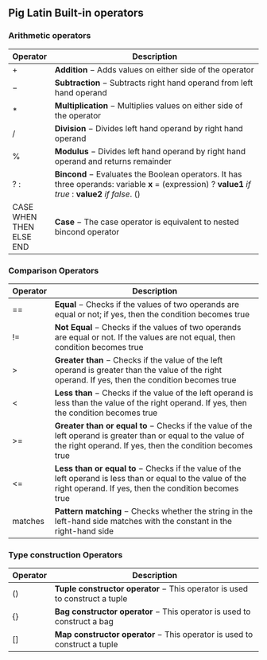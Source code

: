 ## Pig Latin Built-in operators

### Arithmetic operators

| Operator                                 | Description                              |
| ---------------------------------------- | ---------------------------------------- |
| +                                        | **Addition** − Adds values on either side of the operator |
| −                                        | **Subtraction** − Subtracts right hand operand from left hand operand |
| *                                        | **Multiplication** − Multiplies values on either side of the operator |
| /                                        | **Division** − Divides left hand operand by right hand operand |
| %                                        | **Modulus** − Divides left hand operand by right hand operand and returns remainder |
| ? :                                      | **Bincond** − Evaluates the Boolean operators. It has three operands: variable **x** = (expression) ? **value1** *if true* : **value2** *if false*. () |
| CASE <br />WHEN<br /> THEN <br />ELSE <br />END | **Case** − The case operator is equivalent to nested bincond operator |

### Comparison Operators

| Operator | Description                              |
| -------- | ---------------------------------------- |
| ==       | **Equal** − Checks if the values of two operands are equal or not; if yes, then the condition becomes true |
| !=       | **Not Equal** − Checks if the values of two operands are equal or not. If the values are not equal, then condition becomes true |
| >        | **Greater than** − Checks if the value of the left operand is greater than the value of the right operand. If yes, then the condition becomes true |
| <        | **Less than** − Checks if the value of the left operand is less than the value of the right operand. If yes, then the condition becomes true |
| >=       | **Greater than or equal to** − Checks if the value of the left operand is greater than or equal to the value of the right operand. If yes, then the condition becomes true |
| <=       | **Less than or equal to** − Checks if the value of the left operand is less than or equal to the value of the right operand. If yes, then the condition becomes true |
| matches  | **Pattern matching** − Checks whether the string in the left-hand side matches with the constant in the right-hand side |

### Type construction Operators

| Operator | Description                              |
| -------- | ---------------------------------------- |
| ()       | **Tuple constructor operator** − This operator is used to construct a tuple |
| {}       | **Bag constructor operator** − This operator is used to construct a bag |
| []       | **Map constructor operator** − This operator is used to construct a tuple |

